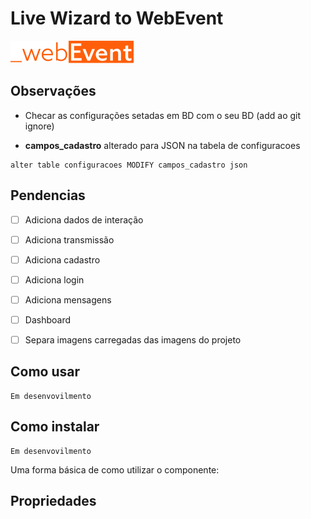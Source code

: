 # Live Wizard to WebEvent

![_webevent]("../../assets/img/logo.png)
## Observações

* Checar as configurações setadas em BD com o seu BD (add ao git ignore)
 
* **campos_cadastro** alterado para JSON na tabela de configuracoes


~~~MySQL
alter table configuracoes MODIFY campos_cadastro json
~~~

## Pendencias

- [ ] Adiciona dados de interação
- [ ] Adiciona transmissão
- [ ] Adiciona cadastro
- [ ] Adiciona login
- [ ] Adiciona mensagens
- [ ] Dashboard
- [ ] Separa imagens carregadas das imagens do projeto



## Como usar

```
Em desenvovilmento
```


## Como instalar

```
Em desenvovilmento
```



Uma forma básica de como utilizar o componente:



## Propriedades




